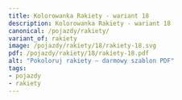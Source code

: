 ```yaml
---
title: Kolorowanka Rakiety - wariant 18
description: Kolorowanka Rakiety - wariant 18
canonical: /pojazdy/rakiety/
variant_of: rakiety
image: /pojazdy/rakiety/18/rakiety-18.svg
pdf: /pojazdy/rakiety/18/rakiety-18.pdf
alt: "Pokoloruj rakiety – darmowy szablon PDF"
tags:
- pojazdy
- rakiety
---
```

